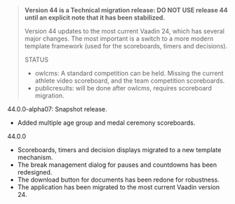 > **Version 44 is a Technical migration release: DO NOT USE release 44 until an explicit note that it has been stabilized.**
>
> Version 44 updates to the most current Vaadin 24, which has several major changes. The most important is a switch to a more modern template framework (used for the scoreboards, timers and decisions).
>
> STATUS
>
> - owlcms:  A standard competition can be held.  Missing the current athlete video scoreboard, and the team competition scoreboards.
> - publicresults: will be done after owlcms, requires scoreboard migration.

44.0.0-alpha07: Snapshot release.

- Added multiple age group and medal ceremony scoreboards.

44.0.0

- Scoreboards, timers and decision displays migrated to a new template mechanism.
- The break management dialog for pauses and countdowns has been redesigned.
- The download button for documents has been redone for robustness.
- The application has been migrated to the most current Vaadin version 24.
